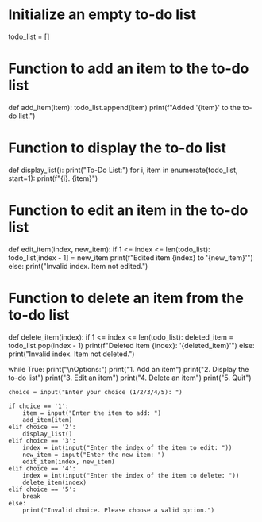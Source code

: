 # Initialize an empty to-do list
todo_list = []

# Function to add an item to the to-do list
def add_item(item):
    todo_list.append(item)
    print(f"Added '{item}' to the to-do list.")

# Function to display the to-do list
def display_list():
    print("To-Do List:")
    for i, item in enumerate(todo_list, start=1):
        print(f"{i}. {item}")

# Function to edit an item in the to-do list
def edit_item(index, new_item):
    if 1 <= index <= len(todo_list):
        todo_list[index - 1] = new_item
        print(f"Edited item {index} to '{new_item}'")
    else:
        print("Invalid index. Item not edited.")

# Function to delete an item from the to-do list
def delete_item(index):
    if 1 <= index <= len(todo_list):
        deleted_item = todo_list.pop(index - 1)
        print(f"Deleted item {index}: '{deleted_item}'")
    else:
        print("Invalid index. Item not deleted.")

while True:
    print("\nOptions:")
    print("1. Add an item")
    print("2. Display the to-do list")
    print("3. Edit an item")
    print("4. Delete an item")
    print("5. Quit")

    choice = input("Enter your choice (1/2/3/4/5): ")

    if choice == '1':
        item = input("Enter the item to add: ")
        add_item(item)
    elif choice == '2':
        display_list()
    elif choice == '3':
        index = int(input("Enter the index of the item to edit: "))
        new_item = input("Enter the new item: ")
        edit_item(index, new_item)
    elif choice == '4':
        index = int(input("Enter the index of the item to delete: "))
        delete_item(index)
    elif choice == '5':
        break
    else:
        print("Invalid choice. Please choose a valid option.")
